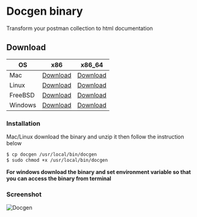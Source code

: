 # Docgen binary

Transform your postman collection to html documentation

## Download

| OS      	| x86                                                                                      	| x86_64                                                                                      	|
|---------	|------------------------------------------------------------------------------------------	|---------------------------------------------------------------------------------------------	|
| Mac     	| [Download](https://github.com/thedevsaddam/docgen-bin/blob/master/v1/mac_x86.zip)     	| [Download](https://github.com/thedevsaddam/docgen-bin/blob/master/v1/mac_x86_64.zip)     	|
| Linux   	| [Download](https://github.com/thedevsaddam/docgen-bin/blob/master/v1/linux_x86.zip)   	| [Download](https://github.com/thedevsaddam/docgen-bin/blob/master/v1/linux_x86_64.zip)   	|
| FreeBSD 	| [Download](https://github.com/thedevsaddam/docgen-bin/blob/master/v1/freebsd_x86.zip) 	| [Download](https://github.com/thedevsaddam/docgen-bin/blob/master/v1/freebsd_x86_64.zip) 	|
| Windows 	| [Download](https://github.com/thedevsaddam/docgen-bin/blob/master/v1/windows_x86.zip) 	| [Download](https://github.com/thedevsaddam/docgen-bin/blob/master/v1/windows_x86_64.zip) 	|


### Installation
Mac/Linux download the binary and unzip it then follow the instruction below
```bash
$ cp docgen /usr/local/bin/docgen
$ sudo chmod +x /usr/local/bin/docgen
```
**For windows download the binary and set environment variable so that you can access the binary from terminal**

### Screenshot
![Docgen](https://raw.githubusercontent.com/thedevsaddam/docgen/master/screenshot.png)
